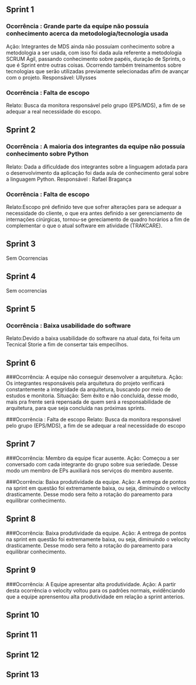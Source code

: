 ## Sprint 1
### Ocorrência : Grande parte da equipe não possuía conhecimento acerca da metodologia/tecnologia usada
Ação: Integrantes de MDS ainda não possuíam conhecimento sobre a metodologia a ser usada, com isso foi dada aula referente a metodologia SCRUM  Ágil, passando  conhecimento sobre papéis, duração de Sprints, o que é Sprint entre outras coisas. Ocorrendo também treinamentos sobre tecnologias que serão utilizadas previamente selecionadas afim de avançar com o projeto.
Responsável: Ullysses

### Ocorrência : Falta de escopo
Relato: Busca da monitora responsável pelo grupo (EPS/MDS), a fim de se adequar a real necessidade do escopo.

## Sprint 2
### Ocorrência : A maioria dos integrantes da equipe não possuía conhecimento sobre Python
Relato: Dada a dificuldade dos integrantes sobre a linguagem adotada para o desenvolvimento da aplicação foi dada aula de conhecimento geral sobre a linguagem Python.
Responsável : Rafael Bragança


### Ocorrência : Falta de escopo
Relato:Escopo pré definido teve que sofrer alterações para se adequar a necessidade do cliente, o que era antes definido a ser gerenciamento de internações cirúrgicas, tornou-se gereciamento de quadro horários a fim de complementar o que o atual software em atividade (TRAKCARE).


## Sprint 3

Sem Ocorrencias

## Sprint 4
Sem ocorrencias

## Sprint 5
### Ocorrência : Baixa usabilidade do software
Relato:Devido a baixa usabilidade do software na atual data, foi feita um Tecnical Storie a fim de consertar tais empecilhos.

## Sprint 6
###Ocorrência: A equipe não conseguir desenvolver a arquitetura.
Ação: Os integrantes responsáveis pela arquitetura do projeto verificará constantemente a integridade da arquitetura, buscando por meio de estudos e monitoria.
Situação: Sem êxito e não concluída, desse modo, mais pra frente será repensada de quem será a responsabilidade de arquitetura, para que seja concluída nas próximas sprints.

###Ocorrência : Falta de escopo
Relato: Busca da monitora responsável pelo grupo (EPS/MDS), a fim de se adequar a real necessidade do escopo


## Sprint 7
###Ocorrência: Membro da equipe ficar ausente.
Ação: Começou a ser conversado com cada integrante do grupo sobre sua seriedade. Desse modo um membro de EPs auxiliará nos serviços do membro ausente.


###Ocorrência: Baixa produtividade da equipe.
Ação: A entrega de pontos na sprint em questão foi extremamente baixa, ou seja, diminuindo o velocity drasticamente. Desse modo sera feito a rotação do pareamento para equilibrar conhecimento.

## Sprint 8
###Ocorrência: Baixa produtividade da equipe.
Ação: A entrega de pontos na sprint em questão foi extremamente baixa, ou seja, diminuindo o velocity drasticamente. Desse modo sera feito a rotação do pareamento para equilibrar conhecimento.

## Sprint 9
###Ocorrência: A Equipe apresentar alta produtividade.
Ação: A partir desta ocorrência o velocity voltou para os padrões normais, evidênciando que a equipe aprensentou alta produtividade em relação a sprint anterios.

## Sprint 10


## Sprint 11


## Sprint 12


## Sprint 13
